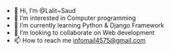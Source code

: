 - 👋 Hi, I’m @Lalit~Saud
- 👀 I’m interested in Computer programming
- 🌱 I’m currently learning Python & Django Framework
- 💞️ I’m looking to collaborate on Web development
- 📫 How to reach me infomail4575@gmail.com

<!---
infomail4575/infomail4575 is a ✨ special ✨ repository because its `README.md` (this file) appears on your GitHub profile.
You can click the Preview link to take a look at your changes.
--->
